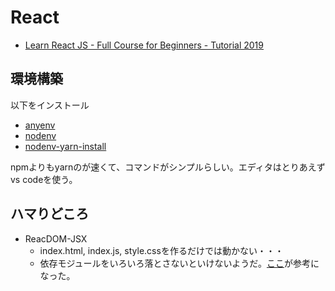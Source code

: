 # React
* [Learn React JS - Full Course for Beginners - Tutorial 2019](https://www.youtube.com/watch?v=DLX62G4lc44)

## 環境構築

以下をインストール

* [anyenv](https://github.com/anyenv/anyenv)
* [nodenv](https://github.com/nodenv/nodenv)
* [nodenv-yarn-install](https://github.com/pine/nodenv-yarn-install)

npmよりもyarnのが速くて、コマンドがシンプルらしい。エディタはとりあえずvs codeを使う。

## ハマりどころ

* ReacDOM-JSX
  * index.html, index.js, style.cssを作るだけでは動かない・・・
  * 依存モジュールをいろいろ落とさないといけないようだ。[ここ](https://medium.com/mtholla/react-app-from-scratch-in-5-steps-e72d82034d5a)が参考になった。
